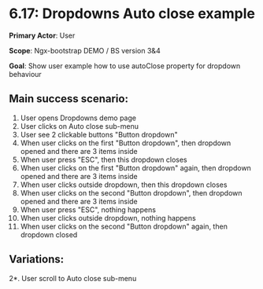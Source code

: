 6.17: Dropdowns Auto close example
==================================
**Primary Actor**: User

**Scope**: Ngx-bootstrap DEMO / BS version 3&4

**Goal**: Show user example how to use autoClose property for dropdown behaviour

Main success scenario:
----------------------
1. User opens Dropdowns demo page
2. User clicks on Auto close sub-menu
3. User see 2 clickable buttons "Button dropdown"
4. When user clicks on the first "Button dropdown", then dropdown opened and there are 3 items inside
5. When user press "ESC", then this dropdown closes
6. When user clicks on the first "Button dropdown" again, then dropdown opened and there are 3 items inside
7. When user clicks outside dropdown, then this dropdown closes
8. When user clicks on the second "Button dropdown", then dropdown opened and there are 3 items inside
9. When user press "ESC", nothing happens
10. When user clicks outside dropdown, nothing happens
11. When user clicks on the second "Button dropdown" again, then dropdown closed

Variations:
-----------
2*. User scroll to Auto close sub-menu
